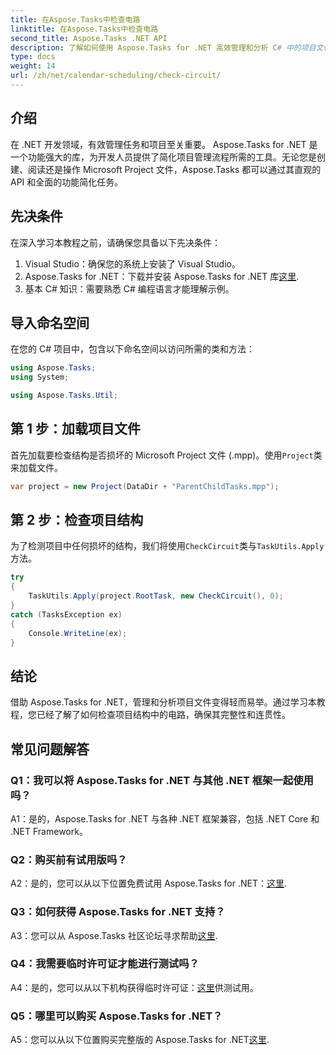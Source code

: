 ```yaml
---
title: 在Aspose.Tasks中检查电路
linktitle: 在Aspose.Tasks中检查电路
second_title: Aspose.Tasks .NET API
description: 了解如何使用 Aspose.Tasks for .NET 高效管理和分析 C# 中的项目文件。
type: docs
weight: 14
url: /zh/net/calendar-scheduling/check-circuit/
---
```

## 介绍

在 .NET 开发领域，有效管理任务和项目至关重要。 Aspose.Tasks for .NET 是一个功能强大的库，为开发人员提供了简化项目管理流程所需的工具。无论您是创建、阅读还是操作 Microsoft Project 文件，Aspose.Tasks 都可以通过其直观的 API 和全面的功能简化任务。

## 先决条件

在深入学习本教程之前，请确保您具备以下先决条件：

1. Visual Studio：确保您的系统上安装了 Visual Studio。
2.  Aspose.Tasks for .NET：下载并安装 Aspose.Tasks for .NET 库[这里](https://releases.aspose.com/tasks/net/).
3. 基本 C# 知识：需要熟悉 C# 编程语言才能理解示例。

## 导入命名空间

在您的 C# 项目中，包含以下命名空间以访问所需的类和方法：

```csharp
using Aspose.Tasks;
using System;

using Aspose.Tasks.Util;

```

## 第 1 步：加载项目文件

首先加载要检查结构是否损坏的 Microsoft Project 文件 (.mpp)。使用`Project`类来加载文件。

```csharp
var project = new Project(DataDir + "ParentChildTasks.mpp");
```

## 第 2 步：检查项目结构

为了检测项目中任何损坏的结构，我们将使用`CheckCircuit`类与`TaskUtils.Apply`方法。

```csharp
try
{
    TaskUtils.Apply(project.RootTask, new CheckCircuit(), 0);
}
catch (TasksException ex)
{
    Console.WriteLine(ex);
}
```

## 结论

借助 Aspose.Tasks for .NET，管理和分析项目文件变得轻而易举。通过学习本教程，您已经了解了如何检查项目结构中的电路，确保其完整性和连贯性。

## 常见问题解答

### Q1：我可以将 Aspose.Tasks for .NET 与其他 .NET 框架一起使用吗？

A1：是的，Aspose.Tasks for .NET 与各种 .NET 框架兼容，包括 .NET Core 和 .NET Framework。

### Q2：购买前有试用版吗？

 A2：是的，您可以从以下位置免费试用 Aspose.Tasks for .NET：[这里](https://releases.aspose.com/).

### Q3：如何获得 Aspose.Tasks for .NET 支持？

 A3：您可以从 Aspose.Tasks 社区论坛寻求帮助[这里](https://forum.aspose.com/c/tasks/15).

### Q4：我需要临时许可证才能进行测试吗？

 A4：是的，您可以从以下机构获得临时许可证：[这里](https://purchase.aspose.com/temporary-license/)供测试用。

### Q5：哪里可以购买 Aspose.Tasks for .NET？

 A5：您可以从以下位置购买完整版的 Aspose.Tasks for .NET[这里](https://purchase.aspose.com/buy).